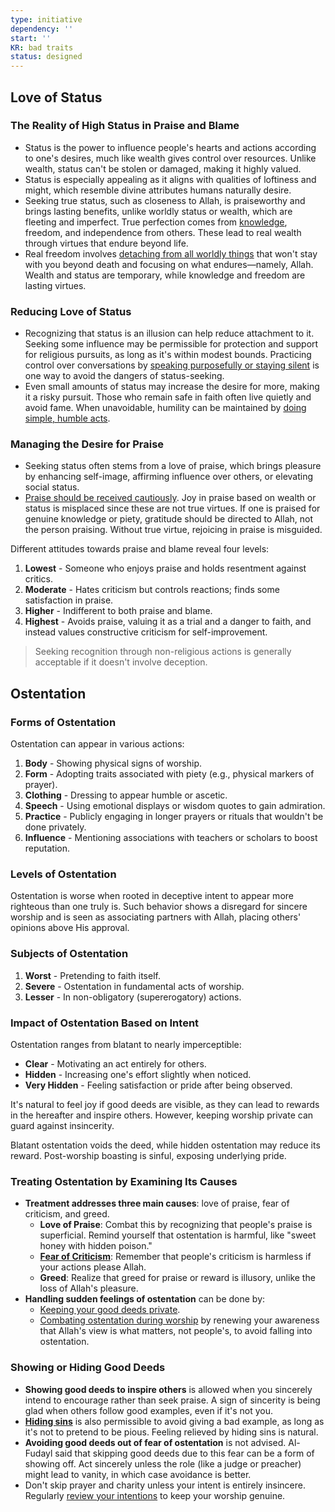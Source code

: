 ```yaml
---
type: initiative
dependency: ''
start: ''
KR: bad traits
status: designed
---
```


## Love of Status

### The Reality of High Status in Praise and Blame

* Status is the power to influence people's hearts and actions according to one's desires, much like wealth gives control over resources. Unlike wealth, status can't be stolen or damaged, making it highly valued.
* Status is especially appealing as it aligns with qualities of loftiness and might, which resemble divine attributes humans naturally desire.
* Seeking true status, such as closeness to Allah, is praiseworthy and brings lasting benefits, unlike worldly status or wealth, which are fleeting and imperfect. True perfection comes from [knowledge](docs/sidebar1/Processes/Build%20knowledge%20in%20free%20time.md), freedom, and independence from others. These lead to real wealth through virtues that endure beyond life.
* Real freedom involves [detaching from all worldly things](docs/sidebar1/Processes/Don't%20be%20deluded%20by%20fame,%20wealth,%20lineage%20or%20beauty.md) that won't stay with you beyond death and focusing on what endures—namely, Allah. Wealth and status are temporary, while knowledge and freedom are lasting virtues.

### Reducing Love of Status

* Recognizing that status is an illusion can help reduce attachment to it. Seeking some influence may be permissible for protection and support for religious pursuits, as long as it's within modest bounds. Practicing control over conversations by [speaking purposefully or staying silent](docs/sidebar1/Processes/Speak%20purposefully%20or%20maintain%20silence.md) is one way to avoid the dangers of status-seeking.
* Even small amounts of status may increase the desire for more, making it a risky pursuit. Those who remain safe in faith often live quietly and avoid fame. When unavoidable, humility can be maintained by [doing simple, humble acts](docs/sidebar1/Processes/Reduce%20fame%20by%20performing%20unsavory%20acts.md).

### Managing the Desire for Praise

* Seeking status often stems from a love of praise, which brings pleasure by enhancing self-image, affirming influence over others, or elevating social status.
* [Praise should be received cautiously](docs/sidebar1/Processes/Moderation%20in%20Praise%20and%20Questioning.md). Joy in praise based on wealth or status is misplaced since these are not true virtues. If one is praised for genuine knowledge or piety, gratitude should be directed to Allah, not the person praising. Without true virtue, rejoicing in praise is misguided.

Different attitudes towards praise and blame reveal four levels:

1. **Lowest** - Someone who enjoys praise and holds resentment against critics.
2. **Moderate** - Hates criticism but controls reactions; finds some satisfaction in praise.
3. **Higher** - Indifferent to both praise and blame.
4. **Highest** - Avoids praise, valuing it as a trial and a danger to faith, and instead values constructive criticism for self-improvement.

> Seeking recognition through non-religious actions is generally acceptable if it doesn't involve deception.

## Ostentation

### Forms of Ostentation

Ostentation can appear in various actions:

1. **Body** - Showing physical signs of worship.
2. **Form** - Adopting traits associated with piety (e.g., physical markers of prayer).
3. **Clothing** - Dressing to appear humble or ascetic.
4. **Speech** - Using emotional displays or wisdom quotes to gain admiration.
5. **Practice** - Publicly engaging in longer prayers or rituals that wouldn't be done privately.
6. **Influence** - Mentioning associations with teachers or scholars to boost reputation.

### Levels of Ostentation

Ostentation is worse when rooted in deceptive intent to appear more righteous than one truly is. Such behavior shows a disregard for sincere worship and is seen as associating partners with Allah, placing others' opinions above His approval.

### Subjects of Ostentation

1. **Worst** - Pretending to faith itself.
2. **Severe** - Ostentation in fundamental acts of worship.
3. **Lesser** - In non-obligatory (supererogatory) actions.

### Impact of Ostentation Based on Intent

Ostentation ranges from blatant to nearly imperceptible:

* **Clear** - Motivating an act entirely for others.
* **Hidden** - Increasing one's effort slightly when noticed.
* **Very Hidden** - Feeling satisfaction or pride after being observed.

It's natural to feel joy if good deeds are visible, as they can lead to rewards in the hereafter and inspire others. However, keeping worship private can guard against insincerity.

Blatant ostentation voids the deed, while hidden ostentation may reduce its reward. Post-worship boasting is sinful, exposing underlying pride.

### Treating Ostentation by Examining Its Causes

* **Treatment addresses three main causes**: love of praise, fear of criticism, and greed.
	* **Love of Praise**: Combat this by recognizing that people's praise is superficial. Remind yourself that ostentation is harmful, like "sweet honey with hidden poison."
	* **[Fear of Criticism](docs/sidebar1/Processes/Accept%20accusations%20or%20forgive%20transgressions%20against%20you.md)**: Remember that people's criticism is harmless if your actions please Allah.
	* **Greed**: Realize that greed for praise or reward is illusory, unlike the loss of Allah's pleasure.
* **Handling sudden feelings of ostentation** can be done by:
	* [Keeping your good deeds private](docs/sidebar1/Processes/Hide%20your%20good%20deeds.md).
	* [Combating ostentation during worship](docs/sidebar1/Processes/Combat%20ostentation%20during%20worship.md) by renewing your awareness that Allah's view is what matters, not people's, to avoid falling into ostentation.

### Showing or Hiding Good Deeds

* **Showing good deeds to inspire others** is allowed when you sincerely intend to encourage rather than seek praise. A sign of sincerity is being glad when others follow good examples, even if it's not you.
* [**Hiding sins**](docs/sidebar1/Processes/Conceal%20your%20sins.md) is also permissible to avoid giving a bad example, as long as it's not to pretend to be pious. Feeling relieved by hiding sins is natural.
* **Avoiding good deeds out of fear of ostentation** is not advised. Al-Fudayl said that skipping good deeds due to this fear can be a form of showing off. Act sincerely unless the role (like a judge or preacher) might lead to vanity, in which case avoidance is better.
* Don't skip prayer and charity unless your intent is entirely insincere. Regularly [review your intentions](docs/sidebar1/Processes/Review%20initiatives%20and%20processes.md) to keep your worship genuine.

